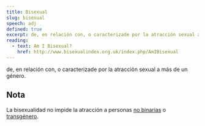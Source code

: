 ```yaml
---
title: Bisexual
slug: bisexual
speech: adj
defined: true
excerpt: de, en relación con, o caracterizade por la atracción sexual a más de un género.
reading:
  - text: Am I Bisexual?
    href: http://www.bisexualindex.org.uk/index.php/AmIBisexual
---
```


de, en relación con, o caracterizade por la atracción sexual a más de un género.

## Nota

La bisexualidad no impide la atracción a personas [no binarias](/es/definiciones/no-binarie) o [transgénero](/es/definiciones/transgénero).
